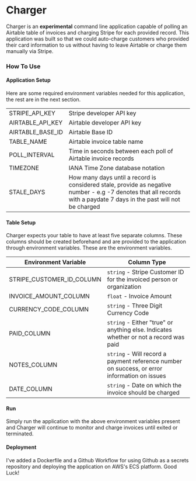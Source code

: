 # Charger
Charger is an **experimental** command line application capable of polling an Airtable table of invoices and charging Stripe for each provided record. This application was built so that we could auto-charge customers who provided their card information to us without having to leave Airtable or charge them manually via Stripe.

### How To Use
#### Application Setup
Here are some required environment variables needed for this application, the rest are in the next section.

| | |
| ------------- | ------------- |
| STRIPE_API_KEY | Stripe developer API key |
| AIRTABLE_API_KEY |  Airtable developer API key |
| AIRTABLE_BASE_ID |  Airtable Base ID |
| TABLE_NAME | Airtable invoice table name |
| POLL_INTERVAL | Time in seconds between each poll of Airtable invoice records|
| TIMEZONE | IANA Time Zone database notation |
|STALE_DAYS| How many days until a record is considered stale, provide as negative number - e.g -7 denotes that all records with a paydate 7 days in the past will not be charged

#### Table Setup
Charger expects your table to have at least five separate columns. These columns should be created beforehand and are provided to the application through environment variables. These are the environment variables.

| Environment Variable | Column Type|
| ------------- | ------------- |
| STRIPE_CUSTOMER_ID_COLUMN | `string` - Stripe Customer ID for the invoiced person or organization |
| INVOICE_AMOUNT_COLUMN | `float` - Invoice Amount | 
| CURRENCY_CODE_COLUMN | `string` - Three Digit Currency Code| 
| PAID_COLUMN | `string` - Either "true" or anything else. Indicates whether or not a record was paid |
| NOTES_COLUMN | `string` - Will record a payment reference number on success, or error information on issues |
| DATE_COLUMN | `string` -  Date on which the invoice should be charged |


#### Run
Simply run the application with the above environment variables present and Charger will continue to monitor and charge invoices until exited or terminated.

#### Deployment
I've added a Dockerfile and a Github Workflow for using Github as a secrets repository and deploying the application on AWS's ECS platform. Good Luck!
